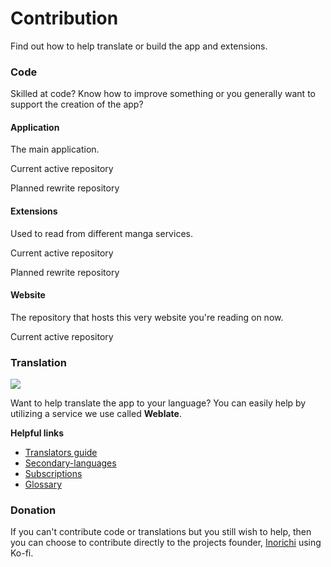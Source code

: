 # Contribution

Find out how to help translate or build the app and extensions.

### Code <a href="#code" id="code"></a>

Skilled at code? Know how to improve something or you generally want to support the creation of the app?

#### Application <a href="#application" id="application"></a>

The main application.


Current active repository



Planned rewrite repository


#### Extensions <a href="#extensions" id="extensions"></a>

Used to read from different manga services.


Current active repository



Planned rewrite repository


#### Website <a href="#website" id="website"></a>

The repository that hosts this very website you're reading on now.


Current active repository


### Translation <a href="#translation" id="translation"></a>

![](https://hosted.weblate.org/widgets/tachiyomi/-/strings/open-graph.png)



Want to help translate the app to your language? You can easily help by utilizing a service we use called **Weblate**.

**Helpful links**

* [Translators guide](https://docs.weblate.org/en/latest/user/translating.html)
* [Secondary-languages](https://docs.weblate.org/en/latest/user/profile.html#secondary-languages)
* [Subscriptions](https://docs.weblate.org/en/latest/user/profile.html#subscriptions)
* [Glossary](https://docs.weblate.org/en/latest/user/translating.html#glossary)

### Donation <a href="#donation" id="donation"></a>

If you can't contribute code or translations but you still wish to help, then you can choose to contribute directly to the projects founder, [Inorichi](https://github.com/inorichi/) using Ko-fi.


